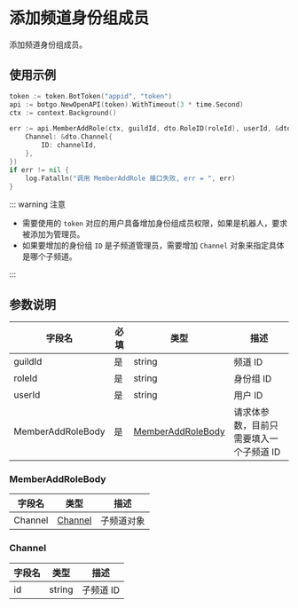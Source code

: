# 添加频道身份组成员

添加频道身份组成员。

## 使用示例

```go
token := token.BotToken("appid", "token")
api := botgo.NewOpenAPI(token).WithTimeout(3 * time.Second)
ctx := context.Background()

err := api.MemberAddRole(ctx, guildId, dto.RoleID(roleId), userId, &dto.MemberAddRoleBody{
    Channel: &dto.Channel{
        ID: channelId,
    },
})
if err != nil {
    log.Fatalln("调用 MemberAddRole 接口失败, err = ", err)
}
```

::: warning 注意

- 需要使用的 `token` 对应的用户具备增加身份组成员权限，如果是机器人，要求被添加为管理员。
- 如果要增加的身份组 `ID` 是子频道管理员，需要增加 `Channel` 对象来指定具体是哪个子频道。

:::

## 参数说明

| 字段名  | 必填 | 类型                | 描述                                 |
| ------- | ---- | ------------------- | ------------------------------------ |
| guildId | 是   | string              | 频道 ID                              |
| roleId  | 是   | string              | 身份组 ID                            |
| userId  | 是   | string              | 用户 ID                              |
| MemberAddRoleBody | 是   | [MemberAddRoleBody](#MemberAddRoleBody) | 请求体参数，目前只需要填入一个子频道 ID |

### MemberAddRoleBody

| 字段名 | 类型   | 描述      |
| ------ | ------ | --------- |
| Channel | [Channel](#channel) | 子频道对象 |

### Channel

| 字段名 | 类型   | 描述      |
| ------ | ------ | --------- |
| id     | string | 子频道 ID |


